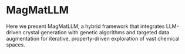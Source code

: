 # MagMatLLM
Here we present MagMatLLM, a hybrid framework that integrates LLM-driven crystal generation with genetic algorithms and targeted data augmentation for iterative, property-driven exploration of vast chemical spaces.
